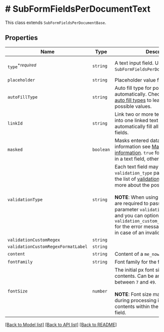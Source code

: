 # # SubFormFieldsPerDocumentText

This class extends `SubFormFieldsPerDocumentBase`.

## Properties

Name | Type | Description | Notes
------------ | ------------- | ------------- | -------------
| `type`<sup>*_required_</sup> | ```string``` |  A text input field. Use the `SubFormFieldsPerDocumentText` class.  |  [default to 'text'] |
| `placeholder` | ```string``` |  Placeholder value for text field.  |  |
| `autoFillType` | ```string``` |  Auto fill type for populating fields automatically. Check out the list of [auto fill types](/api/reference/constants/#auto-fill-types) to learn more about the possible values.  |  |
| `linkId` | ```string``` |  Link two or more text fields. Enter data into one linked text field, which automatically fill all other linked text fields.  |  |
| `masked` | ```boolean``` |  Masks entered data. For more information see [Masking sensitive information](https://faq.hellosign.com/hc/en-us/articles/360040742811-Masking-sensitive-information). `true` for masking the data in a text field, otherwise `false`.  |  |
| `validationType` | ```string``` |  Each text field may contain a `validation_type` parameter. Check out the list of [validation types](https://faq.hellosign.com/hc/en-us/articles/217115577) to learn more about the possible values.<br><br>**NOTE**: When using `custom_regex` you are required to pass a second parameter `validation_custom_regex` and you can optionally provide `validation_custom_regex_format_label` for the error message the user will see in case of an invalid value.  |  |
| `validationCustomRegex` | ```string``` |    |  |
| `validationCustomRegexFormatLabel` | ```string``` |    |  |
| `content` | ```string``` |  Content of a `me_now` text field  |  |
| `fontFamily` | ```string``` |  Font family for the field.  |  |
| `fontSize` | ```number``` |  The initial px font size for the field contents. Can be any integer value between `7` and `49`.<br><br>**NOTE**: Font size may be reduced during processing in order to fit the contents within the dimensions of the field.  |  |

[[Back to Model list]](../../README.md#models) [[Back to API list]](../../README.md#endpoints) [[Back to README]](../../README.md)
